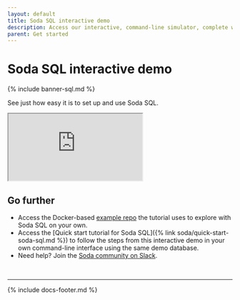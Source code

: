 ```yaml
---
layout: default
title: Soda SQL interactive demo
description: Access our interactive, command-line simulator, complete with demo data and a 5-minute tutorial, to see just how easy it is to set up and use Soda SQL.
parent: Get started
---
```


# Soda SQL interactive demo

{% include banner-sql.md %}

See just how easy it is to set up and use Soda SQL.

<iframe class="demo-iframe" src="https://try.soda.io/?stepId=step0"></iframe>



## Go further

* Access the Docker-based <a href="https://github.com/sodadata/tutorial-demo-project" target="_blank">example repo</a> the tutorial uses to explore with Soda SQL on your own.
* Access the [Quick start tutorial for Soda SQL]({% link soda/quick-start-soda-sql.md %}) to follow the steps from this interactive demo in your own command-line interface using the same demo database. 
* Need help? Join the <a href="http://community.soda.io/slack" target="_blank"> Soda community on Slack</a>.
<br />

---
{% include docs-footer.md %}